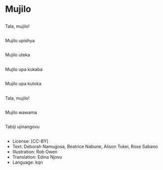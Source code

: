 # Mujilo

##
Tala, mujilo!

##
Mujilo upishya

##
Mujilo uteka

##
Mujilo upa kukaba

##
Mujilo upa kutoka

##
Tala, mujilo!

##
Mujilo wawama

##
Tabiji ujinangovu

##
* License: [CC-BY]
* Text: Deborah Namugosa, Beatrice Nabune, Alison Tukei, Rose Sabano
* Illustration: Rob Owen
* Translation: Edina Njovu
* Language: kqn
